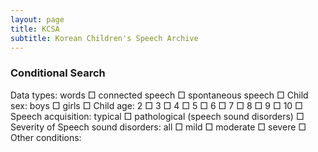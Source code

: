 ```yaml
---
layout: page
title: KCSA
subtitle: Korean Children's Speech Archive
---
```


### Conditional Search

Data types: words □         connected speech □         spontaneous speech □
Child sex: boys □ girls □
Child age: 2 □ 3 □ 4 □ 5 □ 6 □ 7 □ 8 □ 9 □ 10 □ 
Speech acquisition: typical □  pathological (speech sound disorders) □ 
Severity of Speech sound disorders: all □ mild □ moderate □ severe □
Other conditions:  
